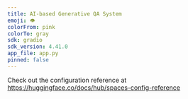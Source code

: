 ```yaml
---
title: AI-based Generative QA System
emoji: 👁
colorFrom: pink
colorTo: gray
sdk: gradio
sdk_version: 4.41.0
app_file: app.py
pinned: false
---
```


Check out the configuration reference at https://huggingface.co/docs/hub/spaces-config-reference
